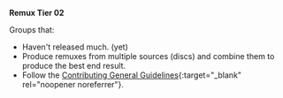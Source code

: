 <!-- markdownlint-disable MD041-->
**Remux Tier 02**<br>

Groups that:

- Haven't released much. (yet)
- Produce remuxes from multiple sources (discs) and combine them to produce the best end result.
- Follow the [Contributing General Guidelines](https://github.com/TRaSH-Guides/Guides/blob/master/CONTRIBUTING.md#general-guidelines){:target="_blank" rel="noopener noreferrer"}.
<!-- markdownlint-enable MD041-->
